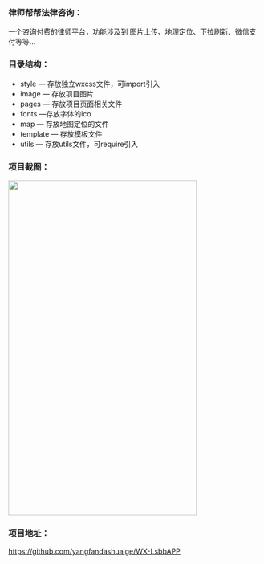 ### 律师帮帮法律咨询：
一个咨询付费的律师平台，功能涉及到 图片上传、地理定位、下拉刷新、微信支付等等...
### 目录结构：
- style — 存放独立wxcss文件，可import引入
- image — 存放项目图片
- pages — 存放项目页面相关文件
- fonts —存放字体的ico
- map — 存放地图定位的文件
- template — 存放模板文件
- utils — 存放utils文件，可require引入
### 项目截图：
<img src="https://github.com/yangfandashuaige/WX-LsbbAPP/blob/master/gif/xm.gif" width="375px" height="667px"/>

### 项目地址：
https://github.com/yangfandashuaige/WX-LsbbAPP



